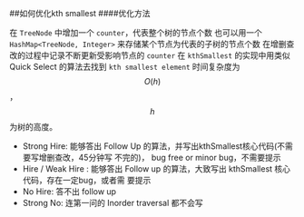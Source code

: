 ##如何优化kth smallest
####优化方法

在 ``TreeNode`` 中增加一个 ``counter``，代表整个树的节点个数
也可以用一个 ``HashMap<TreeNode, Integer>`` 来存储某个节点为代表的子树的节点个数 在增删查改的过程中记录不断更新受影响节点的 ``counter``
在 ``kthSmallest`` 的实现中用类似 Quick Select 的算法去找到 ``kth smallest element`` 时间复杂度为 $$O(h)$$，$$h$$ 为树的高度。
- Strong Hire: 能够答出 Follow Up 的算法，并写出kthSmallest核心代码(不需要写增删查改，45分钟写 不完的)， bug free or minor bug，不需要提示
- Hire / Weak Hire : 能够答出 Follow up 的算法，大致写出 kthSmallest 核心代码，存在一定bug，或者需 要提示
- No Hire: 答不出 follow up
- Strong No: 连第一问的 Inorder traversal 都不会写